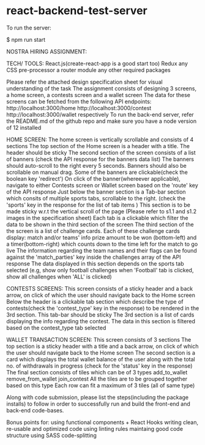 # react-backend-test-server

To run the server:

\$ npm run start

NOSTRA HIRING ASSIGNMENT:

TECH/ TOOLS:
React.js(create-react-app is a good start too)
Redux
any CSS pre-processor
a router module
any other required packages

Please refer the attached design specification sheet for visual understanding of the task
The assignment consists of designing 3 screens, a home screen, a contests screen and a wallet screen
The data for these screens can be fetched from the following API endpoints:
http://localhost:3000/home
http://localhost:3000/contest
http://localhost:3000/wallet
respectively
To run the back-end server, refer the README.md of the github repo and make sure you have a node version of 12 installed

HOME SCREEN:
The home screen is vertically scrollable and consists of 4 sections
The top section of the Home screen is a header with a title. The header should be sticky
The second section of the screen consists of a list of banners (check the API response for the banners data list)
The banners should auto-scroll to the right every 5 seconds.
Banners should also be scrollable on manual drag.
Some of the banners are clickable(check the boolean key 'redirect')
On click of the banner(whereever applicable), navigate to either Contests screen or Wallet screen based on the 'route' key of the API response
Just below the banner section is a Tab-bar section which consits of multiple sports tabs, scrollable to the right. (check the 'sports' key in the response for the list of tab items )
This section is to be made sticky w.r.t the vertical scroll of the page (Please refer to s1.1 and s1.2 images in the specification sheet)
Each tab is a clickable which filter the data to be shown in the third section of the screen
The third section of the the screen is a list of challenge cards.
Each of these challenge cards display:
match and/or teams' info
prize amount to be won (bottom-left) and
a timer(bottom-right) which counts down to the time left for the match to go live
The information regarding the team names and their flags can be found against the 'match_parties' key inside the challenges array of the API response
The data displayed in this section depends on the sports tab selected (e.g, show only football challenges when 'Football' tab is clicked, show all challenges when 'ALL' is clicked)

CONTESTS SCREENS:
This screen consists of a sticky header and a back arrow, on click of which the user should navigate back to the Home screen
Below the header is a clickable tab section which describe the type of contests(check the 'contest_type' key in the response) to be rendered in the 3rd section. This tab-bar should be sticky
The 3rd section is a list of cards displaying the info regarding the contest.
The data in this section is filtered based on the contest_type tab selected

WALLET TRANSACTION SCREEN:
This screen consists of 3 sections
The top section is a sticky header with a title and a back arrow, on click of which the user should navigate back to the Home screen
The second section is a card which displays the total wallet balance of the user along with the total no. of withdrawals in progress (check for the 'status' key in the response)
The final section consists of tiles which can be of 3 types
add_to_wallet
remove_from_wallet
join_contest
All the tiles are to be grouped together based on this type
Each row can fit a maximum of 3 tiles (all of same type)

Along with code submission, please list the steps(including the package installs) to follow in order to successfully run and build the front-end and back-end code-bases.

Bonus points for:
using functional components + React Hooks
writing clean, re-usable and optimized code
using linting rules
maintaing good code structure
using SASS
code-splitting

